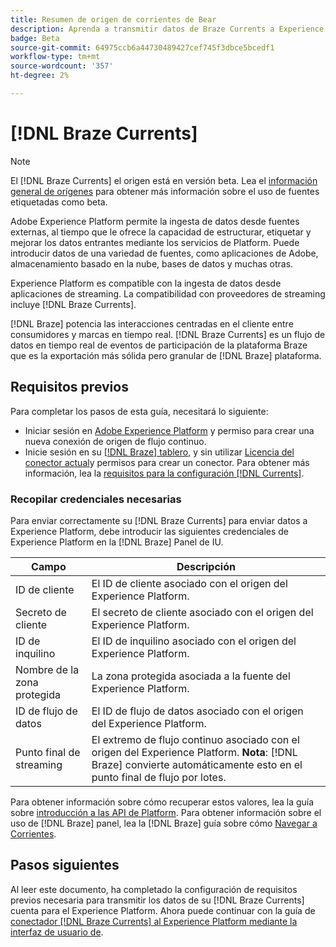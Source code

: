 ```yaml
---
title: Resumen de origen de corrientes de Bear
description: Aprenda a transmitir datos de Braze Currents a Experience Platform.
badge: Beta
source-git-commit: 64975ccb6a44730489427cef745f3dbce5bcedf1
workflow-type: tm+mt
source-wordcount: '357'
ht-degree: 2%

---
```


# [!DNL Braze Currents]

>[!NOTE]
>
>El [!DNL Braze Currents] el origen está en versión beta. Lea el [información general de orígenes](../../home.md#terms-and-conditions) para obtener más información sobre el uso de fuentes etiquetadas como beta.

Adobe Experience Platform permite la ingesta de datos desde fuentes externas, al tiempo que le ofrece la capacidad de estructurar, etiquetar y mejorar los datos entrantes mediante los servicios de Platform. Puede introducir datos de una variedad de fuentes, como aplicaciones de Adobe, almacenamiento basado en la nube, bases de datos y muchas otras.

Experience Platform es compatible con la ingesta de datos desde aplicaciones de streaming. La compatibilidad con proveedores de streaming incluye [!DNL Braze Currents].

[!DNL Braze] potencia las interacciones centradas en el cliente entre consumidores y marcas en tiempo real. [!DNL Braze Currents] es un flujo de datos en tiempo real de eventos de participación de la plataforma Braze que es la exportación más sólida pero granular de [!DNL Braze] plataforma.

## Requisitos previos

Para completar los pasos de esta guía, necesitará lo siguiente:

* Iniciar sesión en [Adobe Experience Platform](https://platform.adobe.com) y permiso para crear una nueva conexión de origen de flujo continuo.
* Inicie sesión en su [[!DNL Braze] tablero](https://dashboard.braze.com/sign_in), y sin utilizar [Licencia del conector actual](https://www.braze.com/docs/user_guide/data_and_analytics/braze_currents)y permisos para crear un conector. Para obtener más información, lea la [requisitos para la configuración [!DNL Currents]](https://www.braze.com/docs/user_guide/data_and_analytics/braze_currents/setting_up_currents/#requirements).

### Recopilar credenciales necesarias

Para enviar correctamente su [!DNL Braze Currents] para enviar datos a Experience Platform, debe introducir las siguientes credenciales de Experience Platform en la [!DNL Braze] Panel de IU.

| Campo | Descripción |
| --- | --- |
| ID de cliente | El ID de cliente asociado con el origen del Experience Platform. |
| Secreto de cliente | El secreto de cliente asociado con el origen del Experience Platform. |
| ID de inquilino | El ID de inquilino asociado con el origen del Experience Platform. |
| Nombre de la zona protegida | La zona protegida asociada a la fuente del Experience Platform. |
| ID de flujo de datos | El ID de flujo de datos asociado con el origen del Experience Platform. |
| Punto final de streaming | El extremo de flujo continuo asociado con el origen del Experience Platform. **Nota**: [!DNL Braze] convierte automáticamente esto en el punto final de flujo por lotes. |

Para obtener información sobre cómo recuperar estos valores, lea la guía sobre [introducción a las API de Platform](../../../landing/api-authentication.md). Para obtener información sobre el uso de [!DNL Braze] panel, lea la [!DNL Braze] guía sobre cómo [Navegar a Corrientes](https://www.braze.com/docs/user_guide/data_and_analytics/braze_currents/setting_up_currents/#step-2-navigate-to-currents).

## Pasos siguientes

Al leer este documento, ha completado la configuración de requisitos previos necesaria para transmitir los datos de su [!DNL Braze Currents] cuenta para el Experience Platform. Ahora puede continuar con la guía de [conectador [!DNL Braze Currents] al Experience Platform mediante la interfaz de usuario de](../../tutorials/ui/create/marketing-automation/braze.md).